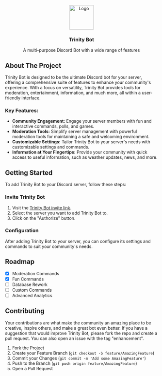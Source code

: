 <a id="readme-top"></a>

<!-- PROJECT LOGO -->
<br />
<div align="center">
  <a href="https://github.com/XeTrinityz/Trinity-Bot">
    <img src="https://i.imgur.com/AcAKchK.png" alt="Logo" width="80" height="80">
  </a>

  <h3 align="center">Trinity Bot</h3>

  <p align="center">
    A multi-purpose Discord Bot with a wide range of features
    <br />
  </p>
</div>

<!-- ABOUT THE PROJECT -->
## About The Project

Trinity Bot is designed to be the ultimate Discord bot for your server, offering a comprehensive suite of features to enhance your community's experience. With a focus on versatility, Trinity Bot provides tools for moderation, entertainment, information, and much more, all within a user-friendly interface.

### Key Features:

- **Community Engagement:** Engage your server members with fun and interactive commands, polls, and games.
- **Moderation Tools:** Simplify server management with powerful moderation tools for maintaining a safe and welcoming environment.
- **Customizable Settings:** Tailor Trinity Bot to your server's needs with customizable settings and commands.
- **Information at Your Fingertips:** Provide your community with quick access to useful information, such as weather updates, news, and more.

<!-- GETTING STARTED -->
## Getting Started

To add Trinity Bot to your Discord server, follow these steps:

### Invite Trinity Bot

1. Visit the [Trinity Bot invite link](https://discord.com/oauth2/authorize?client_id=1206948252029685780&permissions=10430264634623&scope=applications.commands%20bot).
2. Select the server you want to add Trinity Bot to.
3. Click on the "Authorize" button.

### Configuration

After adding Trinity Bot to your server, you can configure its settings and commands to suit your community's needs.

<!-- ROADMAP -->
## Roadmap

- [X] Moderation Commands
- [X] Fun Commands
- [ ] Database Rework
- [ ] Custom Commands
- [ ] Advanced Analytics

<!-- CONTRIBUTING -->
## Contributing

Your contributions are what make the community an amazing place to be creative, inspire others, and make a great bot even better. If you have a suggestion that would improve Trinity Bot, please fork the repo and create a pull request. You can also open an issue with the tag "enhancement".

1. Fork the Project
2. Create your Feature Branch (`git checkout -b feature/AmazingFeature`)
3. Commit your Changes (`git commit -m 'Add some AmazingFeature'`)
4. Push to the Branch (`git push origin feature/AmazingFeature`)
5. Open a Pull Request
